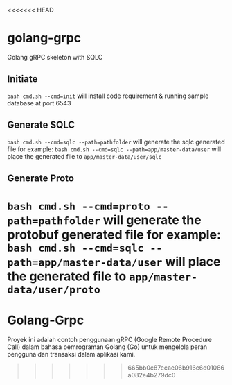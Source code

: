 <<<<<<< HEAD
# golang-grpc
Golang gRPC skeleton with SQLC

## Initiate
`bash cmd.sh --cmd=init`
will install code requirement & running sample database at port 6543

## Generate SQLC
`bash cmd.sh --cmd=sqlc --path=pathfolder`
will generate the sqlc generated file for example:
`bash cmd.sh --cmd=sqlc --path=app/master-data/user` will place the generated file to `app/master-data/user/sqlc`
## Generate Proto
`bash cmd.sh --cmd=proto --path=pathfolder`
will generate the protobuf generated file for example:
`bash cmd.sh --cmd=sqlc --path=app/master-data/user` will place the generated file to `app/master-data/user/proto`
=======
# Golang-Grpc
Proyek ini adalah contoh penggunaan gRPC (Google Remote Procedure Call) dalam bahasa pemrograman Golang (Go) untuk mengelola peran pengguna dan transaksi dalam aplikasi kami.
>>>>>>> 665bb0c87ecae06b916c6d01086a082e4b279dc0
